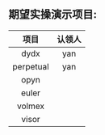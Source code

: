 ## 期望实操演示项目:  
| 项目 |    认领人 |
| :----:|  :----: |
| dydx | yan |
| perpetual | yan |
| opyn |  |
| euler |  |
| volmex |  |
| visor |  |


